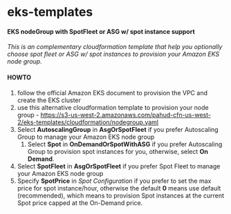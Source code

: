 # eks-templates



#### EKS nodeGroup with SpotFleet or ASG w/ spot instance support

*This is an complementary cloudformation template that help you optionally choose spot fleet or ASG w/ spot instances to provision your Amazon EKS node group.*

#### HOWTO

1. follow the official Amazon EKS document to provision the VPC and create the EKS cluster
2. use this alternative cloudformation template to provision your node group - https://s3-us-west-2.amazonaws.com/pahud-cfn-us-west-2/eks-templates/cloudformation/nodegroup.yaml
3. Select **AutoscalingGroup** in **AsgOrSpotFleet** if you prefer Autoscaling Group to manage your Amazon EKS node group
   1. Select **Spot** in **OnDemandOrSpotWithASG** if you prefer Autoscaling Group to provision spot instances for you, otherwise, select **On Demand**.
4. Select **SpotFleet** in **AsgOrSpotFleet** if you prefer Spot Fleet to manage your Amazon EKS node group
5. Specify **SpotPrice** in *Spot Configuration* if you prefer to set the max price for spot instance/hour, otherwise the default **0** means use default (recommended), which means to provision Spot instances at the current Spot price capped at the On-Demand price.
